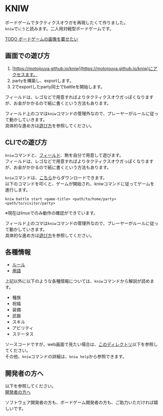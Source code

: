 
# KNIW

ボードゲームでタクティクスオウガを再現したくて作りました。  
`kniw`で`にう`と読みます。二人用対戦型ボードゲームです。

[TODO ボードゲームの画像を載せたい]()

## 画面での遊び方
1. [https://motojouya.github.io/kniw](https://motojouya.github.io/kniw)にアクセスます。
2. partyを構築し、exportします。
3. 2でexportしたparty同士でbattleを開始します。

フィールドは、レゴなどで用意すればよりタクティクスオウガっぽくなりますが、お金がかかるので紙に書くという方法もあります。  

フィールド上のコマは`kniw`コマンドの管理外なので、プレーヤーがルールに従って動かしていきます。  
具体的な進め方は[遊び方](docs/play.md)を参照してください。

## CLIでの遊び方
`kniw`コマンドと、[フィールド](docs/field.md)、駒を自分で用意して遊びます。  
フィールドは、レゴなどで用意すればよりタクティクスオウガっぽくなりますが、お金がかかるので紙に書くという方法もあります。  

`kniw`コマンドは、[こちら](dist/kniw)からダウンロードできます。  
以下のコマンドを叩くと、ゲームが開始され、kniwコマンドに従ってゲームを進行します。  
```
kniw battle start <game-title> <path/to/home/party> <path/to/visitor/party>
```
※現在はlinuxでのみ動作の確認ができています。

フィールド上のコマは`kniw`コマンドの管理外なので、プレーヤーがルールに従って動かしていきます。  
具体的な進め方は[遊び方](docs/play.md)を参照してください。

## 各種情報

- [ルール](docs/rule.md)  
- [用語](docs/dictionary.md)  

上記以外に以下のような各種情報については、`kniw`コマンドから解説が読めます。  
- 種族
- 祝福
- 装備
- 武器
- スキル
- アビリティ
- ステータス

ソースコードですが、web画面で見たい場合は、[このディレクトリ](src/data)以下を参照してください。  
その他、`kniw`コマンドの詳細は、`kniw help`から参照できます。

## 開発者の方へ
以下を参照してください。  
[開発者の方へ](docs/develop.md)

ソフトウェア開発者の方も、ボードゲーム開発者の方も、ご助力いただければ嬉しいです。

